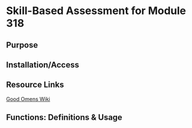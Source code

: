 # Skill-Based Assessment for Module 318 #

## Purpose ##


## Installation/Access ##

## Resource Links ##
[Good Omens Wiki](https://goodomens.fandom.com/)

## Functions: Definitions & Usage ##

